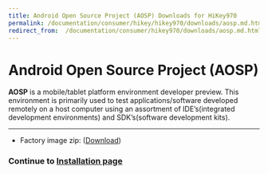 ```yaml
---
title: Android Open Source Project (AOSP) Downloads for HiKey970
permalink: /documentation/consumer/hikey/hikey970/downloads/aosp.md.html
redirect_from:  /documentation/consumer/hikey970/downloads/aosp.md.html
---
```

# Android Open Source Project (AOSP)

**AOSP** is a mobile/tablet platform environment developer preview. This environment is primarily used to test applications/software developed remotely on a host computer using an assortment of IDE’s(integrated development environments) and SDK’s(software development kits).

***

- Factory image zip: ([Download](http://hihope.org/resource/hikey970_android_8_images.rar))


### Continue to [Installation page](../installation/)

